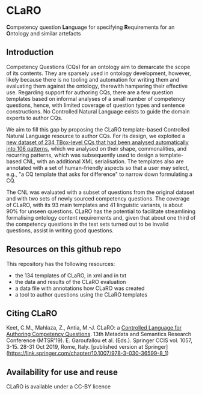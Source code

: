 # CLaRO
**C**ompetency question **La**nguage for specifying **R**equirements for an **O**ntology and similar artefacts

## Introduction
Competency Questions (CQs) for an ontology aim to demarcate the scope of its contents. They are  sparsely used in ontology development, however, likely because there is no tooling and automation for writing them and evaluating them against the ontology, therewith hampering their effective use. Regarding support for authoring CQs, there are a few question templates based on informal analyses of a small number of competency questions, hence, with limited coverage of question types and sentence constructions. No Controlled Natural Language exists to guide the domain experts to author CQs. 

We aim to fill this gap by proposing the CLaRO template-based Controlled Natural Language  resource to author CQs. For its design, we exploited a [new dataset of 234 TBox-level CQs that had been analysed automatically into 106 patterns](https://github.com/CQ2SPARQLOWL/Dataset), which we analysed on their shape, commonalities, and recurring patterns, which was subsequently used to design a template-based CNL, with an additional XML serialisation. The templates also are annotated with a set of human-friendly aspects so that a user may select, e.g., "a CQ template that asks for difference" to narrow down formulating a CQ. 

The CNL was evaluated with a subset of questions from the original dataset and with two sets of newly sourced competency questions. The coverage of CLaRO, with its 93 main templates and 41 linguistic variants, is about 90% for unseen questions. CLaRO has the potential to facilitate streamlining formalising ontology content requirements and, given that about one third of the competency questions in the test sets turned out to be invalid questions, assist in writing good questions.  

## Resources on this github repo
This repository has the following resources:
- the 134 templates of CLaRO, in xml and in txt
- the data and results of the CLaRO evaluation
- a data file with annotations how CLaRO was created
- a tool to author questions using the CLaRO templates

## Citing CLaRO

Keet, C.M., Mahlaza, Z., Antia, M.-J. CLaRO: a [Controlled Language for Authoring Competency Questions](http://www.meteck.org/files/MTSR2019CLaRO.pdf). 13th Metadata and Semantics Research Conference (MTSR'19). E. Garoufallou et al. (Eds.). Springer CCIS vol. 1057, 3-15. 28-31 Oct 2019, Rome, Italy. [published version at Springer] (https://link.springer.com/chapter/10.1007/978-3-030-36599-8_1)

## Availability for use and reuse
CLaRO is available under a CC-BY licence
